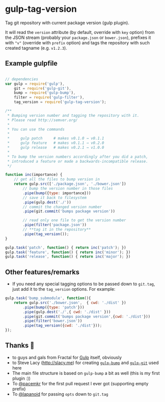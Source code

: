 gulp-tag-version
================

Tag git repository with current package version (gulp plugin).

It will read the `version` attribute (by default, override with `key` option) from the JSON stream (probably your `package.json` or `bower.json`), prefixes it with `"v"` (override with `prefix` option) and tags the repository with such created tagname (e.g. `v1.2.3`).


Example gulpfile
----------------

```js

// dependencies
var gulp = require('gulp'),
    git = require('gulp-git'),
    bump = require('gulp-bump'),
    filter = require('gulp-filter'),
    tag_version = require('gulp-tag-version');

/**
 * Bumping version number and tagging the repository with it.
 * Please read http://semver.org/
 *
 * You can use the commands
 *
 *     gulp patch     # makes v0.1.0 → v0.1.1
 *     gulp feature   # makes v0.1.1 → v0.2.0
 *     gulp release   # makes v0.2.1 → v1.0.0
 *
 * To bump the version numbers accordingly after you did a patch,
 * introduced a feature or made a backwards-incompatible release.
 */

function inc(importance) {
    // get all the files to bump version in
    return gulp.src(['./package.json', './bower.json'])
        // bump the version number in those files
        .pipe(bump({type: importance}))
        // save it back to filesystem
        .pipe(gulp.dest('./'))
        // commit the changed version number
        .pipe(git.commit('bumps package version'))

        // read only one file to get the version number
        .pipe(filter('package.json'))
        // **tag it in the repository**
        .pipe(tag_version());
}

gulp.task('patch', function() { return inc('patch'); })
gulp.task('feature', function() { return inc('minor'); })
gulp.task('release', function() { return inc('major'); })
```

Other features/remarks
----------------------

* If you need any special tagging options to be passed down to `git.tag`, just add it to the `tag_version` options. For example:
```js
gulp.task('bump_submodule', function(){
    return gulp.src('./bower.json',  { cwd: './dist' })
        .pipe(bump({type: 'patch'}))
        .pipe(gulp.dest('./',{ cwd: './dist' }))
        .pipe(git.commit('bumps package version',{cwd: './dist'}))
        .pipe(filter('bower.json'))
        .pipe(tag_version({cwd: './dist'}));
});
```



Thanks :beer:
--------

* to guys and gals from Fractal for [Gulp](http://gulpjs.com/) itself, obviously
* to Steve Lacy (http://slacy.me) for creating [`gulp-bump`](https://github.com/stevelacy/gulp-bump) and [`gulp-git`](https://github.com/stevelacy/gulp-git) used here
* The main file structure is based on `gulp-bump` a bit as well (this is my first plugin :))
* To [@pacemkr](https://github.com/pacemkr) for the first pull request I ever got (supporting empty prefix)
* To [@lapanoid](https://github.com/lapanoid) for passing `opts` down to `git.tag`